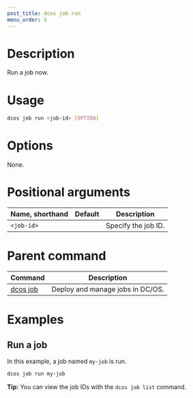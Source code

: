 ```yaml
---
post_title: dcos job run
menu_order: 5
---
```

    
# Description
Run a job now.

# Usage

```bash
dcos job run <job-id> [OPTION]
```

# Options

None.

# Positional arguments

| Name, shorthand | Default | Description |
|---------|-------------|-------------|
| `<job-id>`   |             |  Specify the job ID. |

# Parent command

| Command | Description |
|---------|-------------|
| [dcos job](/docs/1.10/cli/command-reference/dcos-job/) |  Deploy and manage jobs in DC/OS. |

# Examples

## Run a job

In this example, a job named `my-job` is run.

```bash
dcos job run my-job
```

**Tip:** You can view the job IDs with the `dcos job list` command.